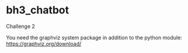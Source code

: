 # bh3_chatbot
Challenge 2

You need the graphviz system package in addition to the python module: https://graphviz.org/download/